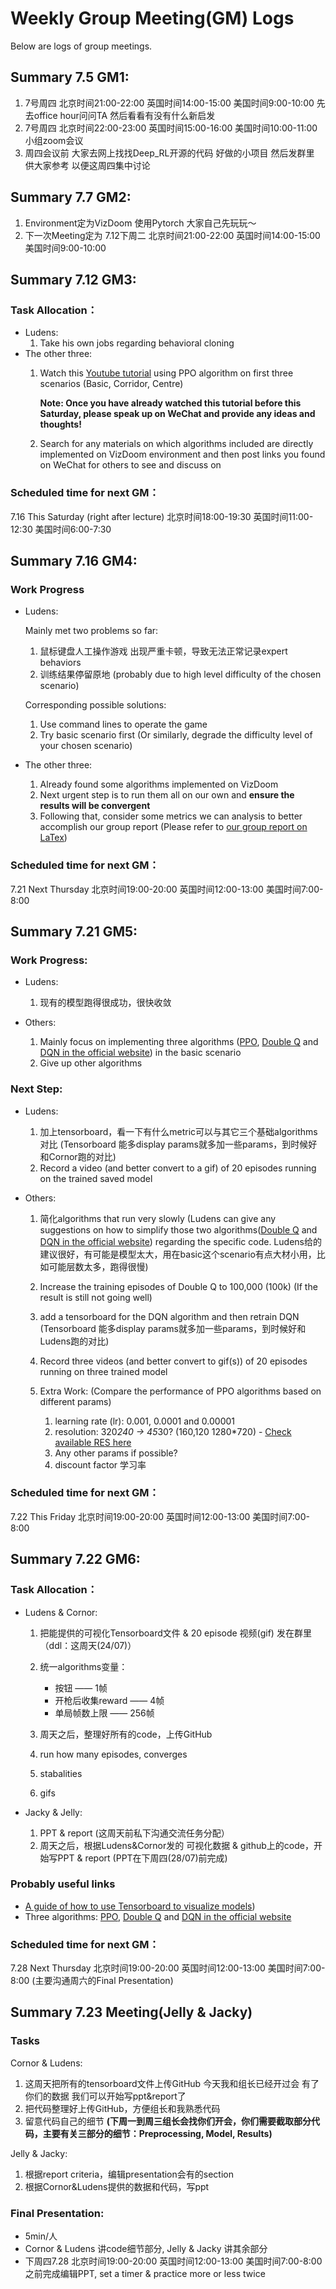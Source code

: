 # Weekly Group Meeting(GM) Logs

Below are logs of group meetings.

## Summary 7.5 GM1:

1. 7号周四 北京时间21:00-22:00 英国时间14:00-15:00 美国时间9:00-10:00 先去office hour问问TA 然后看看有没有什么新启发
2. 7号周四 北京时间22:00-23:00 英国时间15:00-16:00 美国时间10:00-11:00 小组zoom会议
3. 周四会议前 大家去网上找找Deep_RL开源的代码 好做的小项目 然后发群里 供大家参考 以便这周四集中讨论

## Summary 7.7 GM2:

1. Environment定为VizDoom 使用Pytorch 大家自己先玩玩～
2. 下一次Meeting定为 7.12下周二 北京时间21:00-22:00 英国时间14:00-15:00 美国时间9:00-10:00

## Summary 7.12 GM3:

### Task Allocation：

- Ludens:
  1. Take his own jobs regarding behavioral cloning
- The other three:
  1. Watch this [Youtube tutorial](https://www.youtube.com/watch?v=eBCU-tqLGfQ&t=9491s&ab_channel=NicholasRenotte) using PPO algorithm on first three scenarios (Basic, Corridor, Centre)

     **Note: Once you have already watched this tutorial before this Saturday, please speak up on WeChat and provide any ideas and thoughts!**
  2. Search for any materials on which algorithms included are directly implemented on VizDoom environment and then post links you found on WeChat for others to see and discuss on

### Scheduled time for next GM：

7.16 This Saturday (right after lecture) 北京时间18:00-19:30 英国时间11:00-12:30 美国时间6:00-7:30

## Summary 7.16 GM4:

### Work Progress

- Ludens:

    Mainly met two problems so far:

    1. 鼠标键盘人工操作游戏 出现严重卡顿，导致无法正常记录expert behaviors
    2. 训练结果停留原地 (probably due to high level difficulty of the chosen scenario)

    Corresponding possible solutions:

    1. Use command lines to operate the game
    2. Try basic scenario first (Or similarly, degrade the difficulty level of your chosen scenario)

- The other three:

    1. Already found some algorithms implemented on VizDoom
    2. Next urgent step is to run them all on our own and **ensure the results will be convergent**
    3. Following that, consider some metrics we can analysis to better accomplish our group report (Please refer to [our group report on LaTex](https://www.overleaf.com/project/62d29bef88402034435591ec))


### Scheduled time for next GM：
7.21 Next Thursday 北京时间19:00-20:00 英国时间12:00-13:00 美国时间7:00-8:00


## Summary 7.21 GM5:
### Work Progress:
- Ludens:
  1. 现有的模型跑得很成功，很快收敛
  
- Others:
  1. Mainly focus on implementing three algorithms ([PPO](https://www.youtube.com/watch?v=eBCU-tqLGfQ&t=9491s), [Double Q](https://github.com/boubnanm/Deep-Reinforcement-Learning-applied-to-DOOM) and [DQN in the official website](https://github.com/mwydmuch/ViZDoom/blob/master/examples/python/learning_pytorch.py)) in the basic scenario 
  2. Give up other algorithms

### Next Step:
- Ludens:
  1. 加上tensorboard，看一下有什么metric可以与其它三个基础algorithms对比 (Tensorboard 能多display params就多加一些params，到时候好和Cornor跑的对比)
  2. Record a video (and better convert to a gif) of 20 episodes running on the trained saved model 

- Others:
  1. 简化algorithms that run very slowly (Ludens can give any suggestions on how to simplify those two algorithms([Double Q](https://github.com/boubnanm/Deep-Reinforcement-Learning-applied-to-DOOM) and [DQN in the official website](https://github.com/mwydmuch/ViZDoom/blob/master/examples/python/learning_pytorch.py)) regarding the specific code. Ludens给的建议很好，有可能是模型太大，用在basic这个scenario有点大材小用，比如可能层数太多，跑得很慢)
  2. Increase the training episodes of Double Q to 100,000 (100k) (If the result is still not going well)
  3. add a tensorboard for the DQN algorithm and then retrain DQN (Tensorboard 能多display params就多加一些params，到时候好和Ludens跑的对比)
  4. Record three videos (and better convert to gif(s)) of 20 episodes running on three trained model

  5. Extra Work: (Compare the performance of PPO algorithms based on different params)
      1. learning rate (lr): 0.001, 0.0001 and 0.00001
      2. resolution: 320*240 -> 45*30? (160,120 1280*720) - [Check available RES here](https://github.com/mwydmuch/ViZDoom/blob/0e6d1ad9bc6b4d0b5b5b2dcc8f540a7c34863515/src/lib/ViZDoomGame.cpp)
      3. Any other params if possible?
      4. discount factor 学习率


### Scheduled time for next GM：
7.22 This Friday 北京时间19:00-20:00 英国时间12:00-13:00 美国时间7:00-8:00


## Summary 7.22 GM6:
### Task Allocation：
- Ludens & Cornor:
  1. 把能提供的可视化Tensorboard文件 & 20 episode 视频(gif) 发在群里（ddl：这周天(24/07)）
  2. 统一algorithms变量：
      - 按钮 —— 1帧  
      - 开枪后收集reward —— 4帧 
      - 单局帧数上限  —— 256帧
  3. 周天之后，整理好所有的code，上传GitHub



  1. run how many episodes, converges 
  2. stabalities
  3. gifs

- Jacky & Jelly:
  1. PPT & report (这周天前私下沟通交流任务分配）
  2. 周天之后，根据Ludens&Cornor发的 可视化数据 & github上的code，开始写PPT & report (PPT在下周四(28/07)前完成)

### Probably useful links  
- [A guide of how to use Tensorboard to visualize models](https://pytext.readthedocs.io/en/master/visualize_your_model.html))
- Three algorithms: [PPO](https://www.youtube.com/watch?v=eBCU-tqLGfQ&t=9491s), [Double Q](https://github.com/boubnanm/Deep-Reinforcement-Learning-applied-to-DOOM) and [DQN in the official website](https://github.com/mwydmuch/ViZDoom/blob/master/examples/python/learning_pytorch.py)

### Scheduled time for next GM：
7.28 Next Thursday 北京时间19:00-20:00 英国时间12:00-13:00 美国时间7:00-8:00 (主要沟通周六的Final Presentation)


## Summary 7.23 Meeting(Jelly & Jacky)
### Tasks
Cornor & Ludens:
1. 这周天把所有的tensorboard文件上传GitHub 今天我和组长已经开过会 有了你们的数据 我们可以开始写ppt&report了
2. 把代码整理好上传GitHub，方便组长和我熟悉代码 
3. 留意代码自己的细节 **(下周一到周三组长会找你们开会，你们需要截取部分代码，主要有关三部分的细节：Preprocessing, Model, Results)**

Jelly & Jacky:
1. 根据report criteria，编辑presentation会有的section
2. 根据Cornor&Ludens提供的数据和代码，写ppt

### Final Presentation:
- 5min/人
- Cornor & Ludens 讲code细节部分, Jelly & Jacky 讲其余部分
- 下周四7.28 北京时间19:00-20:00 英国时间12:00-13:00 美国时间7:00-8:00 之前完成编辑PPT,  set a timer & practice more or less twice
